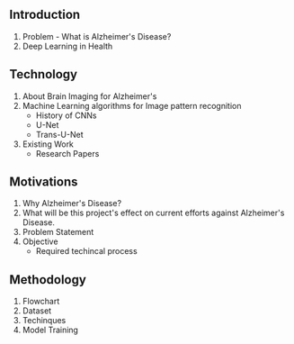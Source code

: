 ## Introduction
1. Problem - What is Alzheimer's Disease?
2. Deep Learning in Health

## Technology
1. About Brain Imaging for Alzheimer's
2. Machine Learning algorithms for Image pattern recognition
    - History of CNNs
    - U-Net
    - Trans-U-Net
3. Existing Work
    - Research Papers

## Motivations
1. Why Alzheimer's Disease?
2. What will be this project's effect on current efforts against Alzheimer's Disease.
3. Problem Statement
4. Objective
    - Required techincal process

## Methodology
1. Flowchart
2. Dataset
3. Techinques
4. Model Training


